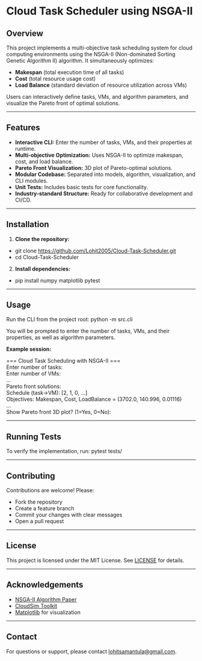 # Cloud Task Scheduler using NSGA-II

## Overview

This project implements a multi-objective task scheduling system for cloud computing environments using the NSGA-II (Non-dominated Sorting Genetic Algorithm II) algorithm. It simultaneously optimizes:
- **Makespan** (total execution time of all tasks)
- **Cost** (total resource usage cost)
- **Load Balance** (standard deviation of resource utilization across VMs)

Users can interactively define tasks, VMs, and algorithm parameters, and visualize the Pareto front of optimal solutions.

---

## Features

- **Interactive CLI:** Enter the number of tasks, VMs, and their properties at runtime.
- **Multi-objective Optimization:** Uses NSGA-II to optimize makespan, cost, and load balance.
- **Pareto Front Visualization:** 3D plot of Pareto-optimal solutions.
- **Modular Codebase:** Separated into models, algorithm, visualization, and CLI modules.
- **Unit Tests:** Includes basic tests for core functionality.
- **Industry-standard Structure:** Ready for collaborative development and CI/CD.

---

## Installation

1. **Clone the repository:**
- git clone https://github.com/Lohit2005/Cloud-Task-Scheduler.git
- cd Cloud-Task-Scheduler

2. **Install dependencies:**
- pip install numpy matplotlib pytest

---

## Usage

Run the CLI from the project root:
python -m src.cli

You will be prompted to enter the number of tasks, VMs, and their properties, as well as algorithm parameters.


**Example session:**

=== Cloud Task Scheduling with NSGA-II ===<br/>
Enter number of tasks:<br/>
Enter number of VMs:<br/>
...<br/>
Pareto front solutions:<br/>
Schedule (task->VM): [2, 1, 0, ...]<br/>
Objectives: Makespan, Cost, LoadBalance = (3702.0, 140.996, 0.01116)<br/>
...<br/>
Show Pareto front 3D plot? (1=Yes, 0=No):<br/>

---

## Running Tests

To verify the implementation, run:
pytest tests/


---

## Contributing

Contributions are welcome! Please:
- Fork the repository
- Create a feature branch
- Commit your changes with clear messages
- Open a pull request

---

## License

This project is licensed under the MIT License. See [LICENSE](LICENSE) for details.

---

## Acknowledgements

- [NSGA-II Algorithm Paper](https://ieeexplore.ieee.org/document/996017)
- [CloudSim Toolkit](https://cloudsim-plus.org/)
- [Matplotlib](https://matplotlib.org/) for visualization

---

## Contact

For questions or support, please contact [lohitsamantula@gmail.com](mailto:lohitsamantula@gmail.com).
